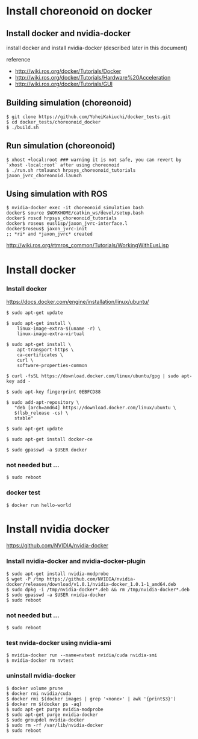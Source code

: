 # Install choreonoid on docker

## Install docker and nvidia-docker

install docker and install nvidia-docker (described later in this document)

reference
- http://wiki.ros.org/docker/Tutorials/Docker
- http://wiki.ros.org/docker/Tutorials/Hardware%20Acceleration
- http://wiki.ros.org/docker/Tutorials/GUI

## Building simulation (choreonoid)
~~~
$ git clone https://github.com/YoheiKakiuchi/docker_tests.git
$ cd docker_tests/choreonoid_docker
$ ./build.sh
~~~

## Run simulation (choreonoid)
~~~
$ xhost +local:root ### warning it is not safe, you can revert by `xhost -local:root` after using choreonoid
$ ./run.sh rtmlaunch hrpsys_choreonoid_tutorials jaxon_jvrc_choreonoid.launch
~~~

## Using simulation with ROS
~~~
$ nvidia-docker exec -it choreonoid_simulation bash
docker$ source $WORKHOME/catkin_ws/devel/setup.bash
docker$ roscd hrpsys_choreonoid_tutorials
docker$ roseus euslisp/jaxon_jvrc-interface.l
docker$roseus$ jaxon_jvrc-init
;; *ri* and *jaxon_jvrc* created
~~~
http://wiki.ros.org/rtmros_common/Tutorials/WorkingWithEusLisp

# Install docker

### Install docker
https://docs.docker.com/engine/installation/linux/ubuntu/
~~~
$ sudo apt-get update

$ sudo apt-get install \
    linux-image-extra-$(uname -r) \
    linux-image-extra-virtual

$ sudo apt-get install \
    apt-transport-https \
    ca-certificates \
    curl \
    software-properties-common

$ curl -fsSL https://download.docker.com/linux/ubuntu/gpg | sudo apt-key add -

$ sudo apt-key fingerprint 0EBFCD88

$ sudo add-apt-repository \
   "deb [arch=amd64] https://download.docker.com/linux/ubuntu \
   $(lsb_release -cs) \
   stable"

$ sudo apt-get update

$ sudo apt-get install docker-ce

$ sudo gpasswd -a $USER docker
~~~

### not needed but ...
~~~
$ sudo reboot
~~~

### docker test
~~~
$ docker run hello-world
~~~

# Install nvidia docker
https://github.com/NVIDIA/nvidia-docker

### Install nvidia-docker and nvidia-docker-plugin
~~~
$ sudo apt-get install nvidia-modprobe
$ wget -P /tmp https://github.com/NVIDIA/nvidia-docker/releases/download/v1.0.1/nvidia-docker_1.0.1-1_amd64.deb
$ sudo dpkg -i /tmp/nvidia-docker*.deb && rm /tmp/nvidia-docker*.deb
$ sudo gpasswd -a $USER nvidia-docker
$ sudo reboot
~~~

### not needed but ...
~~~
$ sudo reboot
~~~

### test nvida-docker using nvidia-smi
~~~
$ nvidia-docker run --name=nvtest nvidia/cuda nvidia-smi
$ nvidia-docker rm nvtest
~~~

### uninstall nvidia-docker
~~~
$ docker volume prune
$ docker rmi nvidia/cuda
$ docker rmi $(docker images | grep '<none>' | awk '{print$3}')
$ docker rm $(docker ps -aq)
$ sudo apt-get purge nvidia-modprobe
$ sudo apt-get purge nvidia-docker
$ sudo groupdel nvidia-docker
$ sudo rm -rf /var/lib/nvidia-docker
$ sudo reboot
~~~
